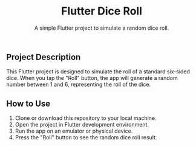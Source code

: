  <header>
        <h1>Flutter Dice Roll</h1>
        <p>A simple Flutter project to simulate a random dice roll.</p>
    </header>
    
<h2>Project Description</h2>
        
<p>This Flutter project is designed to simulate the roll of a standard six-sided dice. When you tap the "Roll" button, the app will generate a random number between 1 and 6, representing the roll of the dice.</p>

<h2>How to Use</h2>
<ol>
<li>Clone or download this repository to your local machine.</li>
<li>Open the project in Flutter development environment.</li>
<li>Run the app on an emulator or physical device.</li>
<li>Press the "Roll" button to see the random dice roll result.</li>
</ol>
